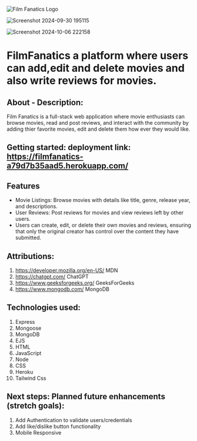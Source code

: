 ![Film Fanatics Logo](/public/images/logo.png)

![Screenshot 2024-09-30 195115](https://github.com/user-attachments/assets/8d258b17-28b7-4bff-a415-f56659afe3ff)

![Screenshot 2024-10-06 222158](https://github.com/user-attachments/assets/ecc05b09-6667-449d-ba72-85a071ebf5d1)


# FilmFanatics  a platform where users can add,edit and delete movies and also write reviews for movies.

## About - Description:

Film Fanatics is a full-stack web application where movie enthusiasts can browse movies, read and post reviews, and interact with the community by adding thier favorite movies, edit and delete them how ever they would like.

## Getting started: deployment link: <https://filmfanatics-a79d7b35aad5.herokuapp.com/>

## Features

- Movie Listings: Browse movies with details like title, genre, release year, and descriptions.
- User Reviews: Post reviews for movies and view reviews left by other users.
- Users can create, edit, or delete their own movies and reviews, ensuring that only the original creator has control over the content they have submitted.

## Attributions:

1. <https://developer.mozilla.org/en-US/> MDN
2. <https://chatgpt.com/> ChatGPT
3. <https://www.geeksforgeeks.org/> GeeksForGeeks
4. <https://www.mongodb.com/> MongoDB

## Technologies used:

1. Express
2. Mongoose
3. MongoDB
4. EJS
5. HTML
6. JavaScript
7. Node
8. CSS
9. Heroku
10. Tailwind Css

## Next steps: Planned future enhancements (stretch goals):

1. Add Authentication to validate users/credentials
2. Add like/dislike button functionality
3. Mobile Responsive
